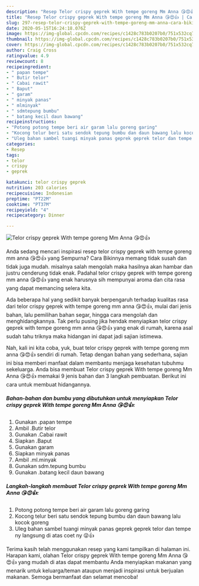 ```yaml
---
description: "Resep Telor crispy geprek With tempe goreng Mm Anna 😘😍👍 | Cara Bikin Telor crispy geprek With tempe goreng Mm Anna 😘😍👍 Yang Menggugah Selera"
title: "Resep Telor crispy geprek With tempe goreng Mm Anna 😘😍👍 | Cara Bikin Telor crispy geprek With tempe goreng Mm Anna 😘😍👍 Yang Menggugah Selera"
slug: 297-resep-telor-crispy-geprek-with-tempe-goreng-mm-anna-cara-bikin-telor-crispy-geprek-with-tempe-goreng-mm-anna-yang-menggugah-selera
date: 2020-05-15T16:24:18.076Z
image: https://img-global.cpcdn.com/recipes/c1428c783b0207b0/751x532cq70/telor-crispy-geprek-with-tempe-goreng-mm-anna-😘😍👍-foto-resep-utama.jpg
thumbnail: https://img-global.cpcdn.com/recipes/c1428c783b0207b0/751x532cq70/telor-crispy-geprek-with-tempe-goreng-mm-anna-😘😍👍-foto-resep-utama.jpg
cover: https://img-global.cpcdn.com/recipes/c1428c783b0207b0/751x532cq70/telor-crispy-geprek-with-tempe-goreng-mm-anna-😘😍👍-foto-resep-utama.jpg
author: Craig Cross
ratingvalue: 4.9
reviewcount: 8
recipeingredient:
- " papan tempe"
- " Butir telor"
- " Cabai rawit"
- " Baput"
- " garam"
- " minyak panas"
- " mlminyak"
- " sdmtepung bumbu"
- " batang kecil daun bawang"
recipeinstructions:
- "Potong potong tempe beri air garam lalu goreng garing"
- "Kocong telur beri satu sendok tepung bumbu dan daun bawang lalu kocok goreng"
- "Uleg bahan sambel tuangi minyak panas geprek geprek telor dan tempe ny langsung di atas coet ny 😜👍"
categories:
- Resep
tags:
- telor
- crispy
- geprek

katakunci: telor crispy geprek 
nutrition: 203 calories
recipecuisine: Indonesian
preptime: "PT22M"
cooktime: "PT37M"
recipeyield: "4"
recipecategory: Dinner

---
```



![Telor crispy geprek With tempe goreng Mm Anna 😘😍👍](https://img-global.cpcdn.com/recipes/c1428c783b0207b0/751x532cq70/telor-crispy-geprek-with-tempe-goreng-mm-anna-😘😍👍-foto-resep-utama.jpg)

Anda sedang mencari inspirasi resep telor crispy geprek with tempe goreng mm anna 😘😍👍 yang Sempurna? Cara Bikinnya memang tidak susah dan tidak juga mudah. misalnya salah mengolah maka hasilnya akan hambar dan justru cenderung tidak enak. Padahal telor crispy geprek with tempe goreng mm anna 😘😍👍 yang enak harusnya sih mempunyai aroma dan cita rasa yang dapat memancing selera kita.

Ada beberapa hal yang sedikit banyak berpengaruh terhadap kualitas rasa dari telor crispy geprek with tempe goreng mm anna 😘😍👍, mulai dari jenis bahan, lalu pemilihan bahan segar, hingga cara mengolah dan menghidangkannya. Tak perlu pusing jika hendak menyiapkan telor crispy geprek with tempe goreng mm anna 😘😍👍 yang enak di rumah, karena asal sudah tahu triknya maka hidangan ini dapat jadi sajian istimewa.




Nah, kali ini kita coba, yuk, buat telor crispy geprek with tempe goreng mm anna 😘😍👍 sendiri di rumah. Tetap dengan bahan yang sederhana, sajian ini bisa memberi manfaat dalam membantu menjaga kesehatan tubuhmu sekeluarga. Anda bisa membuat Telor crispy geprek With tempe goreng Mm Anna 😘😍👍 memakai 9 jenis bahan dan 3 langkah pembuatan. Berikut ini cara untuk membuat hidangannya.

<!--inarticleads1-->

##### Bahan-bahan dan bumbu yang dibutuhkan untuk menyiapkan Telor crispy geprek With tempe goreng Mm Anna 😘😍👍:

1. Gunakan  .papan tempe
1. Ambil  .Butir telor
1. Gunakan  .Cabai rawit
1. Siapkan  .Baput
1. Gunakan  garam
1. Siapkan  minyak panas
1. Ambil  .ml.minyak
1. Gunakan  sdm.tepung bumbu
1. Gunakan  .batang kecil daun bawang




<!--inarticleads2-->

##### Langkah-langkah membuat Telor crispy geprek With tempe goreng Mm Anna 😘😍👍:

1. Potong potong tempe beri air garam lalu goreng garing
1. Kocong telur beri satu sendok tepung bumbu dan daun bawang lalu kocok goreng
1. Uleg bahan sambel tuangi minyak panas geprek geprek telor dan tempe ny langsung di atas coet ny 😜👍




Terima kasih telah menggunakan resep yang kami tampilkan di halaman ini. Harapan kami, olahan Telor crispy geprek With tempe goreng Mm Anna 😘😍👍 yang mudah di atas dapat membantu Anda menyiapkan makanan yang menarik untuk keluarga/teman ataupun menjadi inspirasi untuk berjualan makanan. Semoga bermanfaat dan selamat mencoba!
